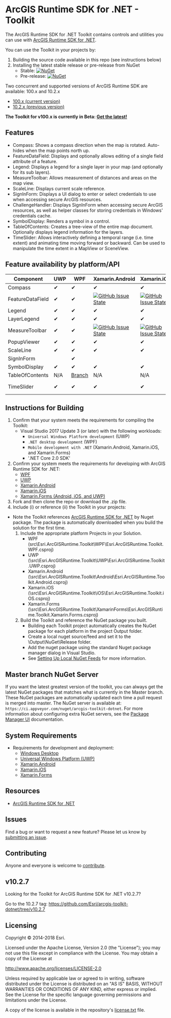 # ArcGIS Runtime SDK for .NET - Toolkit

The ArcGIS Runtime SDK for .NET Toolkit contains controls and utilities you can use with [ArcGIS Runtime SDK for .NET](http://links.esri.com/dotnetsdk).

You can use the Toolkit in your projects by:
1. Building the source code available in this repo (see instructions below)
2. Installing the latest stable release or pre-release from NuGet
    - Stable: [![NuGet](https://img.shields.io/nuget/v/Esri.ArcGISRuntime.Toolkit.svg)](https://www.nuget.org/packages/Esri.ArcGISRuntime.Toolkit)
    - Pre-release: [![NuGet](https://img.shields.io/nuget/vpre/Esri.ArcGISRuntime.Toolkit.svg)](https://www.nuget.org/packages/Esri.ArcGISRuntime.Toolkit/absolutelatest)   

Two concurrent and supported versions of ArcGIS Runtime SDK are available: 100.x and 10.2.x

- [100.x (current version)](https://developers.arcgis.com/net/latest/)
- [10.2.x (previous version)](https://developers.arcgis.com/net/10-2/)

**The Toolkit for v100.x is currently in Beta: [Get the latest!](https://www.nuget.org/packages/Esri.ArcGISRuntime.Toolkit/absolutelatest)**

## Features

- Compass: Shows a compass direction when the map is rotated. Auto-hides when the map points north up.
- FeatureDataField: Displays and optionally allows editing of a single field attribute of a feature.
- Legend: Displays a legend for a single layer in your map (and optionally for its sub layers).
- MeasureToolbar: Allows measurement of distances and areas on the map view.
- ScaleLine: Displays current scale reference.
- SignInForm: Displays a UI dialog to enter or select credentials to use when accessing secure ArcGIS resources.
- ChallengeHandler: Displays SignInForm when accessing secure ArcGIS resources, as well as helper classes for storing credentials in Windows' credentials cache. 
- SymbolDisplay: Renders a symbol in a control.
- TableOfContents: Creates a tree-view of the entire map document. Optionally displays legend information for the layers. 
- TimeSlider: Allows interactively defining a temporal range (i.e. time extent) and animating time moving forward or backward.  Can be used to manipulate the time extent in a MapView or SceneView. 

## Feature availability by platform/API

|Component |UWP  |WPF  |Xamarin.Android  |Xamarin.iOS  |Xamarin.Forms |
|---|---|---|---|---|---|
|Compass   | ✔ | ✔ | ✔ | ✔ | ✔ |
|FeatureDataField   | ✔ | ✔ | [![GitHub Issue State](https://img.shields.io/github/issues/detail/s/Esri/arcgis-toolkit-dotnet/198.svg)](https://github.com/Esri/arcgis-toolkit-dotnet/issues/198) | [![GitHub Issue State](https://img.shields.io/github/issues/detail/s/Esri/arcgis-toolkit-dotnet/198.svg)](https://github.com/Esri/arcgis-toolkit-dotnet/issues/198) | [![GitHub Issue State](https://img.shields.io/github/issues/detail/s/Esri/arcgis-toolkit-dotnet/198.svg)](https://github.com/Esri/arcgis-toolkit-dotnet/issues/198) |
|Legend   | ✔ | ✔ | ✔ | ✔ | ✔ |
|LayerLegend   | ✔ | ✔ | ✔ | ✔ | ✔ |
|MeasureToolbar   | ✔ | ✔ | [![GitHub Issue State](https://img.shields.io/github/issues/detail/s/Esri/arcgis-toolkit-dotnet/199.svg)](https://github.com/Esri/arcgis-toolkit-dotnet/issues/199) | [![GitHub Issue State](https://img.shields.io/github/issues/detail/s/Esri/arcgis-toolkit-dotnet/199.svg)](https://github.com/Esri/arcgis-toolkit-dotnet/issues/199) | [![GitHub Issue State](https://img.shields.io/github/issues/detail/s/Esri/arcgis-toolkit-dotnet/199.svg)](https://github.com/Esri/arcgis-toolkit-dotnet/issues/199) |
|PopupViewer | ✔ | ✔ | ✔ | ✔ | ✔ |
|ScaleLine   | ✔ | ✔ | ✔ | ✔ | ✔ |
|SignInForm   |   | ✔ |   |   |   |
|SymbolDisplay   | ✔ | ✔ | ✔ | ✔ | ✔ |
|TableOfContents   | N/A | [Branch](https://github.com/Esri/arcgis-toolkit-dotnet/tree/TableOfContents) | N/A  | N/A | N/A |
|TimeSlider   | ✔ | ✔ | ✔ | ✔ | [![GitHub Issue State](https://img.shields.io/github/issues/detail/s/Esri/arcgis-toolkit-dotnet/201.svg)](https://github.com/Esri/arcgis-toolkit-dotnet/issues/201) |

## Instructions for Building

1. Confirm that your system meets the requirements for compiling the Toolkit:
    - Visual Studio 2017 Update 3 (or later) with the following workloads:
        - `Universal Windows Platform development` (UWP)
        - `.NET desktop development` (WPF)
        - `Mobile development with .NET` (Xamarin.Android, Xamarin.iOS, and Xamarin.Forms)
        - '.NET Core 2.0 SDK'
2. Confirm your system meets the requirements for developing with ArcGIS Runtime SDK for .NET:
   - [WPF](http://developers.arcgis.com/net/desktop/guide/system-requirements.htm)
   - [UWP](https://developers.arcgis.com/net/latest/uwp/guide/system-requirements.htm)
   - [Xamarin.Android](https://developers.arcgis.com/net/latest/android/guide/system-requirements.htm)
   - [Xamarin.iOS](https://developers.arcgis.com/net/latest/ios/guide/system-requirements.htm)
   - [Xamarin.Forms (Android, iOS, and UWP)](https://developers.arcgis.com/net/latest/forms/guide/system-requirements.htm)
3. Fork and then clone the repo or download the .zip file.
4. Include (i) or reference (ii) the Toolkit in your projects:
* Note the Toolkit references [ArcGIS Runtime SDK for .NET](http://esriurl.com/dotnetsdk) by Nuget package. The package is automatically downloaded when you build the solution for the first time.
    1. Include the appropriate platform Projects in your Solution.
        - WPF (src\Esri.ArcGISRuntime.Toolkit\WPF\Esri.ArcGISRuntime.Toolkit.WPF.csproj)
        - UWP (\src\Esri.ArcGISRuntime.Toolkit\UWP\Esri.ArcGISRuntime.Toolkit.UWP.csproj)
        - Xamarin.Android (\src\Esri.ArcGISRuntime.Toolkit\Android\Esri.ArcGISRuntime.Toolkit.Android.csproj)
        - Xamarin.iOS (\src\Esri.ArcGISRuntime.Toolkit\iOS\Esri.ArcGISRuntime.Toolkit.iOS.csproj)
        - Xamarin.Forms (\src\Esri.ArcGISRuntime.Toolkit\XamarinForms\Esri.ArcGISRuntime.Toolkit.Xamarin.Forms.csproj)
    2. Build the Toolkit and reference the NuGet package you built.
        - Building each Toolkit project automatically creates the NuGet package for each platform in the project Output folder.
        - Create a local nuget source/feed and set it to the \Output\NuGet\Release folder.
        - Add the nuget package using the standard Nuget package manager dialog in Visual Studio.
        - See [Setting Up Local NuGet Feeds](https://docs.microsoft.com/en-us/nuget/hosting-packages/local-feeds) for more information.

## Master branch NuGet Server
If you want the latest greatest version of the toolkit, you can always get the latest NuGet packages that matches what is currently in the Master branch. These NuGet packages are automatically updated each time a pull request is merged into master. The NuGet server is available at: `https://ci.appveyor.com/nuget/arcgis-toolkit-dotnet`.
For more information about configuring extra NuGet servers, see the [Package Manager UI](https://docs.microsoft.com/en-us/nuget/tools/package-manager-ui#package-sources) documentation.

## System Requirements

* Requirements for development and deployment: 
  * [Windows Desktop](https://developers.arcgis.com/net/latest/wpf/guide/system-requirements.htm)
  * [Universal Windows Platform (UWP)](https://developers.arcgis.com/net/latest/uwp/guide/system-requirements.htm)
  * [Xamarin.Android](https://developers.arcgis.com/net/latest/android/guide/system-requirements.htm)
  * [Xamarin.iOS](https://developers.arcgis.com/net/latest/ios/guide/system-requirements.htm)
  * [Xamarin.Forms](https://developers.arcgis.com/net/latest/forms/guide/system-requirements.htm)

## Resources

* [ArcGIS Runtime SDK for .NET](http://esriurl/dotnetsdk)

## Issues

Find a bug or want to request a new feature?  Please let us know by [submitting an issue](https://github.com/Esri/arcgis-toolkit-dotnet/issues/new).

## Contributing

Anyone and everyone is welcome to [contribute](CONTRIBUTING.md).

## v10.2.7

Looking for the Toolkit for ArcGIS Runtime SDK for .NET v10.2.7?

Go to the 10.2.7 tag: https://github.com/Esri/arcgis-toolkit-dotnet/tree/v10.2.7

## Licensing

Copyright © 2014-2018 Esri.

Licensed under the Apache License, Version 2.0 (the "License");
you may not use this file except in compliance with the License.
You may obtain a copy of the License at

   http://www.apache.org/licenses/LICENSE-2.0

Unless required by applicable law or agreed to in writing, software
distributed under the License is distributed on an "AS IS" BASIS,
WITHOUT WARRANTIES OR CONDITIONS OF ANY KIND, either express or implied.
See the License for the specific language governing permissions and
limitations under the License.

A copy of the license is available in the repository's [license.txt](/license.txt) file.
